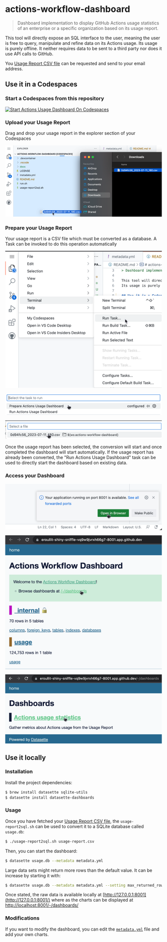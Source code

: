 # actions-workflow-dashboard

> Dashboard implementation to display GitHub Actions usage statistics of an enterprise or a specific organization based on its usage report.

This tool will directly expose an SQL interface to the user, meaning the user is free to query, manipulate and refine data on its Actions usage.
Its usage is purely offline. It neither requires data to be sent to a third party nor does it use API calls to GitHub.

You [Usage Report CSV file](https://docs.github.com/en/enterprise-cloud%2540latest/billing/managing-billing-for-github-actions/viewing-your-github-actions-usage#viewing-github-actions-usage-for-your-enterprise-account) can be requested and send to your email address.

## Use it in a Codespaces

### Start a Codespaces from this repository

[![Start Actions Usage Dashboard On Codespaces](https://github.com/codespaces/badge.svg)](https://github.com/codespaces/new/?repo=eroullit%2Factions-workflow-dashboard&ref=main)

### Upload your Usage Report

Drag and drop your usage report in the explorer section of your Codespaces

![Drag-and-drop-usage-report](./docs/img/upload-usage-report.png)

### Prepare your Usage Report

Your usage report is a CSV file which must be converted as a database. A Task can be invoked to do this operation automatically

![Run Task](./docs/img/run-task.png)

![Prepare Dashboard Task](./docs/img/prepare-dashboard.png)

![Usage Report Picker](./docs/img/file-picker.png)

Once the usage report has been selected, the conversion will start and once completed the dashboard will start automatically.
If the usage report has already been converted, the "Run Actions Usage Dashboard" task can be used to directly start the dashboard based on existing data.

### Access your Dashboard

![Open Browser Tab](./docs/img/open-browser-tab.png)

![Dashboard redirect](./docs/img/dashboard-redirect.png)

![Actions Usage statistics dashboard](./docs/img/actions-usage-statistics.png)

## Use it locally

### Installation

Install the project dependencies:

```bash
$ brew install datasette sqlite-utils
$ datasette install datasette-dashboards
```

### Usage

Once you have fetched your [Usage Report CSV file](https://docs.github.com/en/enterprise-cloud%2540latest/billing/managing-billing-for-github-actions/viewing-your-github-actions-usage#viewing-github-actions-usage-for-your-enterprise-account), the `usage-report2sql.sh` can be used to convert it to a SQLite database called `usage.db`:

```bash
$ ./usage-report2sql.sh usage-report.csv
```

Then, you can start the dashboard:

```bash
$ datasette usage.db --metadata metadata.yml
```

Large data sets might return more rows than the default value. It can be increase by starting it with:

```bash
$ datasette usage.db --metadata metadata.yml --setting max_returned_rows 200000
```

Once stated, the raw data is available locally at [http://127.0.0.1:8001](http://127.0.0.1:8001/) where as the charts can be displayed at [http://localhost:8001/-/dashboards/](http://localhost:8001/-/dashboards/)

### Modifications

If you want to modify the dashboard, you can edit the [`metadata.yml`](./metadata.yml) file and add your own charts.
